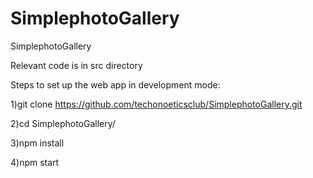 # SimplephotoGallery
SimplephotoGallery

Relevant code is in src directory

Steps to set up the web app in development mode:

1)git clone https://github.com/techonoeticsclub/SimplephotoGallery.git

2)cd SimplephotoGallery/

3)npm install

4)npm start
